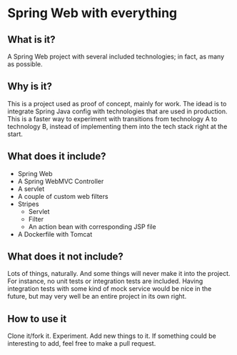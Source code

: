 # Spring Web with everything

## What is it?
A Spring Web project with several included technologies; in fact, as many as possible.

## Why is it?
This is a project used as proof of concept, mainly for work. The idead is to 
integrate Spring Java config with technologies that are used in production. 
This is a faster way to experiment with transitions from technology A to 
technology B, instead of implementing them into the tech stack right at the 
start.

## What does it include?
* Spring Web
* A Spring WebMVC Controller
* A servlet
* A couple of custom web filters
* Stripes 
    * Servlet
    * Filter
    * An action bean with corresponding JSP file
* A Dockerfile with Tomcat

## What does it not include?
Lots of things, naturally. And some things will never make it into the project.
For instance, no unit tests or integration tests are included. Having integration 
tests with some kind of mock service would be nice in the future, but may very well
be an entire project in its own right.

## How to use it
Clone it/fork it. Experiment. Add new things to it. If something could be interesting 
to add, feel free to make a pull request.
